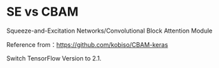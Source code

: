 # SE vs CBAM
Squeeze-and-Excitation Networks/Convolutional Block Attention Module

Reference from：https://github.com/kobiso/CBAM-keras

Switch TensorFlow Version to 2.1.
